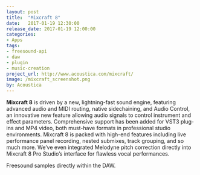 ```yaml
---
layout: post
title:  "Mixcraft 8"
date:   2017-01-19 12:30:00
release_date: 2017-01-19 12:00:00
categories: 
- Apps
tags:
- freesound-api
- daw
- plugin
- music-creation
project_url: http://www.acoustica.com/mixcraft/
image: /mixcraft_screenshot.png
by: Acoustica
---
```


**Mixcraft 8** is driven by a new, lightning-fast sound engine, featuring advanced audio and MIDI routing, native sidechaining, and Audio Control, an innovative new feature allowing audio signals to control instrument and effect parameters. Comprehensive support has been added for VST3 plug-ins and MP4 video, both must-have formats in professional studio environments. Mixcraft 8 is packed with high-end features including live performance panel recording, nested submixes, track grouping, and so much more. We’ve even integrated Melodyne pitch correction directly into Mixcraft 8 Pro Studio’s interface for flawless vocal performances. 

Freesound samples directly within the DAW.